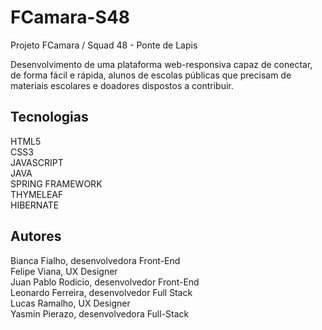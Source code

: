 # FCamara-S48
Projeto FCamara / Squad 48 - 
Ponte de Lapis

Desenvolvimento de uma plataforma web-responsiva capaz de conectar, de forma fácil e rápida, alunos de escolas públicas que precisam 
de materiais escolares e doadores dispostos a contribuir.


## Tecnologias 
HTML5 <br>
CSS3 <br>
JAVASCRIPT <br>
JAVA <br>
SPRING FRAMEWORK <br>
THYMELEAF <br>
HIBERNATE







## Autores
Bianca Fialho, desenvolvedora Front-End <br>
Felipe Viana, UX Designer <br>
Juan Pablo Rodicio, desenvolvedor Front-End <br>
Leonardo Ferreira, desenvolvedor Full Stack <br>
Lucas Ramalho, UX Designer <br>
Yasmin Pierazo, desenvolvedora Full-Stack
